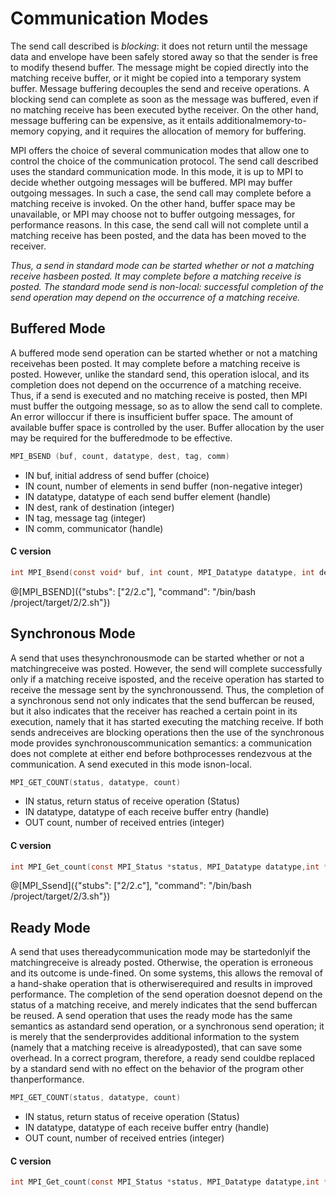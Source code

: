 # Communication Modes

The send call described is _blocking_:  it does not return until the message data and envelope have been safely stored away so that the sender is free to modify thesend buffer.  The message might be copied directly into the matching receive buffer, or it might be copied into a temporary system buffer. Message buffering decouples the send and receive operations.  A blocking send can complete as soon as the message was buffered, even if no matching receive has been executed bythe receiver.  On the other hand, message buffering can be expensive, as it entails additionalmemory-to-memory copying, and it requires the allocation of memory for buffering.

MPI offers the choice of several communication modes that allow one to control the choice of the communication protocol. The send call described uses the standard communication mode.  In this mode, it is up to MPI to decide whether outgoing messages will be buffered. MPI may buffer outgoing messages.  In such a case,  the send call may complete before a matching receive is invoked.  On the other hand, buffer space may be unavailable, or MPI may choose not to buffer outgoing messages, for performance reasons.  In this case, the send call will not complete until a matching receive has been posted, and the data has been moved to the receiver.

_Thus, a send in standard mode can be started whether or not a matching receive hasbeen posted.  It may complete before a matching receive is posted.  The standard mode send is non-local:  successful completion of the send operation may depend on the occurrence of a matching receive._

## Buffered Mode

A buffered mode send operation can be started whether or not a matching receivehas been posted.  It may complete before a matching receive is posted.  However, unlike the standard send, this operation islocal, and its completion does not depend on the occurrence of a matching receive.  Thus, if a send is executed and no matching receive is posted, then MPI must buffer the outgoing message, so as to allow the send call to complete. An error willoccur if there is insufficient buffer space.  The amount of available buffer space is controlled by the user.  Buffer allocation by the user may be required for the bufferedmode to be effective.

```c
MPI_BSEND (buf, count, datatype, dest, tag, comm)
```
- IN buf, initial address of send buffer (choice)
- IN count, number of elements in send buffer (non-negative integer)
- IN datatype, datatype of each send buffer element (handle)
- IN dest, rank of destination (integer)
- IN tag, message tag (integer)
- IN comm, communicator (handle)

#### C version
```c
int MPI_Bsend(const void* buf, int count, MPI_Datatype datatype, int dest,int tag, MPI_Comm comm)
```

@[MPI_BSEND]({"stubs": ["2/2.c"], "command": "/bin/bash /project/target/2/2.sh"})


## Synchronous Mode

A send that uses thesynchronousmode can be started whether or not a matchingreceive was posted. However, the send will complete successfully only if a matching receive isposted, and the receive operation has started to receive the message sent by the synchronoussend.  Thus, the completion of a synchronous send not only indicates that the send buffercan  be  reused,  but  it  also  indicates  that  the  receiver  has  reached  a  certain  point  in  its execution,  namely that it has started executing the matching receive.  If both sends andreceives are blocking operations then the use of the synchronous mode provides synchronouscommunication semantics:  a communication does not complete at either end before bothprocesses rendezvous at the communication.  A send executed in this mode isnon-local.

```c
MPI_GET_COUNT(status, datatype, count)
```
- IN status, return status of receive operation (Status)
- IN datatype, datatype of each receive buffer entry (handle)
- OUT count, number of received entries (integer)

#### C version
```c
int MPI_Get_count(const MPI_Status *status, MPI_Datatype datatype,int *count)
```

@[MPI_Ssend]({"stubs": ["2/2.c"], "command": "/bin/bash /project/target/2/3.sh"})


## Ready Mode

A send that uses thereadycommunication mode may be startedonlyif the matchingreceive is already posted.  Otherwise, the operation is erroneous and its outcome is unde-fined.  On some systems, this allows the removal of a hand-shake operation that is otherwiserequired and results in improved performance.  The completion of the send operation doesnot depend on the status of a matching receive, and merely indicates that the send buffercan be reused.  A send operation that uses the ready mode has the same semantics as astandard  send  operation,  or  a  synchronous  send  operation;  it  is  merely  that  the  senderprovides additional information to the system (namely that a matching receive is alreadyposted), that can save some overhead.  In a correct program, therefore, a ready send couldbe replaced by a standard send with no effect on the behavior of the program other thanperformance.

```c
MPI_GET_COUNT(status, datatype, count)
```
- IN status, return status of receive operation (Status)
- IN datatype, datatype of each receive buffer entry (handle)
- OUT count, number of received entries (integer)

#### C version
```c
int MPI_Get_count(const MPI_Status *status, MPI_Datatype datatype,int *count)
```
